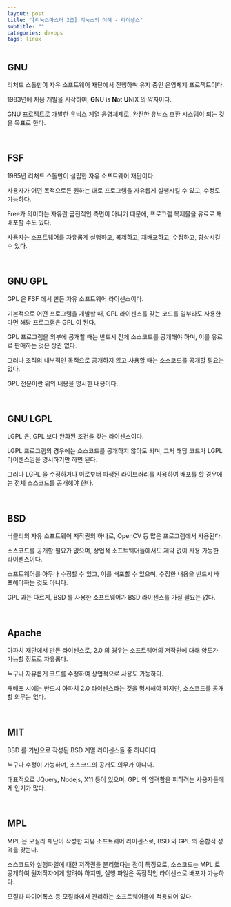 ```yaml
---
layout: post
title: "[리눅스마스터 2급] 리눅스의 이해 - 라이센스"
subtitle: ""
categories: devops
tags: linux
---
```


## GNU

리처드 스톨만이 자유 소프트웨어 재단에서 진행하며 유지 중인 운영체제 프로젝트이다.

1983년에 처음 개발을 시작하여, **G**NU is **N**ot **U**NIX 의 약자이다.

GNU 프로젝트로 개발한 유닉스 계열 윤영체제로, 완전한 유닉스 호환 시스템이 되는 것을 목표로 한다.

<br>

## FSF

1985년 리처드 스톨만이 설립한 자유 소프트웨어 재단이다.

사용자가 어떤 목적으로든 원하는 대로 프로그램을 자유롭게 실행시킬 수 있고, 수정도 가능하다.

Free가 의미하는 자유란 금전적인 측면이 아니기 때문에, 프로그램 복제물을 유료로 재배포할 수도 있다.

사용자는 소프트웨어를 자유롭게 실행하고, 복제하고, 재배포하고, 수정하고, 향상시킬 수 있다.

<br>

## GNU GPL

GPL 은 FSF 에서 만든 자유 소프트웨어 라이센스이다.

기본적으로 어떤 프로그램을 개발할 때, GPL 라이센스를 갖는 코드를 일부라도 사용한다면 해당 프로그램은 GPL 이 된다.

GPL 프로그램을 외부에 공개할 때는 반드시 전체 소스코드를 공개해야 하며, 이를 유료로 판매하는 것은 상관 없다.

그러나 조직의 내부적인 목적으로 공개하지 않고 사용할 때는 소스코드를 공개할 필요는 없다.

GPL 전문이란 위의 내용을 명시한 내용이다.

<br>

## GNU LGPL

LGPL 은, GPL 보다 완화된 조건을 갖는 라이센스이다.

LGPL 프로그램의 경우에는 소스코드를 공개하지 않아도 되며, 그저 해당 코드가 LGPL 라이센스임을 명시하기만 하면 된다.

그러나 LGPL 을 수정하거나 이로부터 파생된 라이브러리를 사용하여 배포를 할 경우에는 전체 소스코드를 공개해야 한다.

<br>

## BSD

버클리의 자유 소프트웨어 저작권의 하나로, OpenCV 등 많은 프로그램에서 사용된다.

소스코드를 공개할 필요가 없으며, 상업적 소프트웨어들에서도 제약 없이 사용 가능한 라이센스이다.

소프트웨어를 아무나 수정할 수 있고, 이를 배포할 수 있으며, 수정한 내용을 반드시 배포해야하는 것도 아니다.

GPL 과는 다르게, BSD 를 사용한 소프트웨어가 BSD 라이센스를 가질 필요는 없다.

<br>

## Apache

아파치 재단에서 만든 라이센스로, 2.0 의 경우는 소프트웨어의 저작권에 대해 양도가 가능할 정도로 자유롭다.

누구나 자유롭게 코드를 수정하여 상업적으로 사용도 가능하다.

재배포 시에는 반드시 아파치 2.0 라이센스라는 것을 명시해야 하지만, 소스코드를 공개할 의무는 없다.

<br>

## MIT

BSD 를 기반으로 작성된 BSD 계열 라이센스들 중 하나이다.

누구나 수정이 가능하며, 소스코드의 공개도 의무가 아니다.

대표적으로 JQuery, Nodejs, X11 등이 있으며, GPL 의 엄격함을 피하려는 사용자들에게 인기가 많다.

<br>

## MPL

MPL 은 모질라 재단이 작성한 자유 소프트웨어 라이센스로, BSD 와 GPL 의 혼합적 성격을 갖는다.

소스코드와 실행파일에 대한 저작권을 분리했다는 점이 특징으로, 소스코드는 MPL 로 공개하여 원저작자에게 알려야 하지만, 실행 파일은 독점적인 라이센스로 배포가 가능하다.

모질라 파이어폭스 등 모질라에서 관리하는 소프트웨어들에 적용되어 있다.
